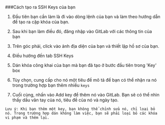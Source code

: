 ###Cách tạo ra SSH Keys của bạn

1. Đầu tiên bạn cần làm là đi vào dòng lệnh của bạn và làm theo hướng dẫn để tạo ra cặp khóa của bạn.

2. Sau khi bạn làm điều đó, đăng nhập vào GitLab với các thông tin của bạn

3. Trên góc phải, click vào ảnh địa diện của bạn và thiết lập hồ sơ của bạn.

4. Điều hướng đến tab SSH Keys

5. Dán khóa công khai của bạn mà bạn đã tạo ở bước đầu tiên trong 'Key' box

6. Tùy chọn, cung cấp cho nó một tiêu đề mô tả để bạn có thể nhận ra nó trong trường hợp bạn thêm nhiều `keys`

7. Cuối cùng, nhấn vào Add key để thêm nó vào GitLab. Bạn sẽ có thể nhìn thấy dấu vân tay của nó, tiêu đề của nó và ngày tạo.


```
Lưu ý: Khi bạn thêm một key, bạn không thể chỉnh sửa nó, chỉ loại bỏ nó. Trong trường hợp dán không làm việc, bạn sẽ phải loại bỏ các khóa vi phạm và thêm lại.
```

